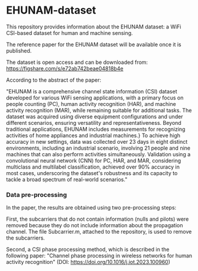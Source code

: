 # EHUNAM-dataset
This repository provides information about the EHUNAM dataset: a WiFi CSI-based dataset for human and machine sensing.

The reference paper for the EHUNAM dataset will be available once it is published.

The dataset is open access and can be downloaded from:
https://figshare.com/s/e72ab742beae04818b4e

According to the abstract of the paper:

"EHUNAM is a comprehensive channel state information (CSI) dataset developed for various WiFi sensing applications, with a primary focus on people counting (PC), human activity recognition (HAR), and machine activity recognition (MAR), while remaining suitable for additional tasks. The dataset was acquired using diverse equipment configurations and under different scenarios, ensuring versatility and representativeness. Beyond traditional applications, EHUNAM includes measurements for recognizing activities of home appliances and industrial machines.} To achieve high accuracy in new settings, data was collected over 23 days in eight distinct environments, including an industrial scenario, involving 21 people and nine machines that can also perform activities simultaneously. Validation using a convolutional neural network (CNN) for PC, HAR, and MAR, considering multiclass and multilabel classification, achieved over 90\% accuracy in most cases, underscoring the dataset's robustness and its capacity to tackle a broad spectrum of real-world scenarios."

### Data pre-processing
In the paper, the results are obtained using two pre-processing steps:

First, the subcarriers that do not contain information (nulls and pilots) were removed because they do not include information about the propagation channel. The file Subcarrier.m, attached to the repository, is used to remove the subcarriers.

Second, a CSI phase processing method, which is described in the following paper: "Channel phase processing in wireless networks for human activity recognition" (DOI: https://doi.org/10.1016/j.iot.2023.100960)

